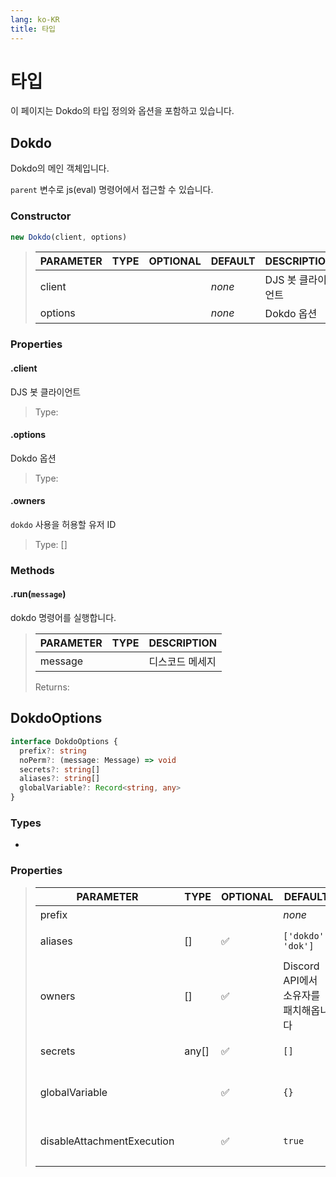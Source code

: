 ```yaml
---
lang: ko-KR
title: 타입
---
```


# 타입

이 페이지는 Dokdo의 타입 정의와 옵션을 포함하고 있습니다.

## Dokdo

Dokdo의 메인 객체입니다.

`parent` 변수로 js(eval) 명령어에서 접근할 수 있습니다.

### Constructor

```js
new Dokdo(client, options)
```

> | PARAMETER | TYPE | OPTIONAL | DEFAULT | DESCRIPTION |
> |-----------|------|----------|---------|-------------|
> | client | <Docs type='Client' link='https://discord.js.org/#/docs/main/stable/class/Client' /> | | *none* | DJS 봇 클라이언트 |
> | options | <Docs type='DokdoOptions' link='#dokdooptions' /> |  | *none* | Dokdo 옵션 |

### Properties

#### .client

DJS 봇 클라이언트

> Type: <Docs type='Client' link='https://discord.js.org/#/docs/main/stable/class/Client' />

#### .options

Dokdo 옵션

> Type: <Docs type='DokdoOptions' link='#dokdooptions' />

#### .owners

`dokdo` 사용을 허용할 유저 ID

> Type: <Docs type='String' />[]

### Methods

#### .run(`message`)

dokdo 명령어를 실행합니다.
>
> | PARAMETER | TYPE | DESCRIPTION |
> |-----------|------|-------------|
> | message | <Docs type='Message' link='https://discord.js.org/#/docs/main/stable/class/Client?scrollTo=clearImmediate' /> | 디스코드 메세지 |
>
> Returns: <Docs type='void' link='https://developer.mozilla.org/docs/Web/JavaScript/Reference/Global_Objects/undefined' />

## DokdoOptions

```ts
interface DokdoOptions {
  prefix?: string
  noPerm?: (message: Message) => void
  secrets?: string[]
  aliases?: string[]
  globalVariable?: Record<string, any>
}
```

### Types

- <Docs type='Object' />

### Properties

> | PARAMETER | TYPE | OPTIONAL | DEFAULT | DESCRIPTION | EXAMPLE |
> |-----------|------|----------|---------|-------------|---------|
> | prefix | <Docs type='String' /> |  | *none* | 봇 접두사 | `'!'` |
> | aliases | <Docs type='String' />[] | ✅ | `['dokdo', 'dok']` | `dokdo` 명령어 별칭 | `['debug']` |
> | owners | <Docs type='String' />[] | ✅ | Discord API에서 소유자를 패치해옵니다 | `dokdo` 사용을 허용할 유저 ID | `['285185716240252929']` |
> | secrets | any[] | ✅ | `[]` | 출력에서 숨길 정보 | `['superSecretPassword', 'youshallnotpass']` |
> | globalVariable | <Docs type='Object' /> | ✅ | `{}` | eval에서 사용할 커스텀 전역 변수 | `{ db: DatabaseQuery }` |
> | disableAttachmentExecution | <Docs type='Boolean' /> | ✅ | `true` | 첨부 파일로 명령어 실행 비활성화 여부 | `false` |

